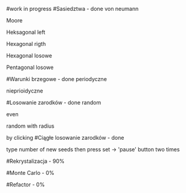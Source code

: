 #work in progress
#Sasiedztwa - done
von neumann

Moore

Heksagonal left

Hexagonal rigth

Hexagonal losowe

Pentagonal losowe


#Warunki brzegowe - done
periodyczne

nieprioidyczne

#Losowanie zarodków - done
random

even

random with radius

by clicking
#Ciągłe losowanie zarodków - done

type number of new seeds then press set -> 'pause' button two times

#Rekrystalizacja - 90%


#Monte Carlo - 0%

#Refactor - 0%
